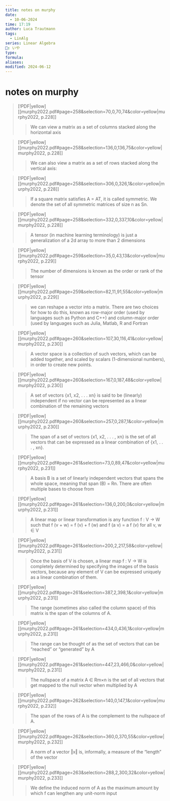 ```yaml
---
title: notes on murphy
date:
  - 10-06-2024
time: 17:19
author: Luca Trautmann
tags:
  - LinAlg
series: Linear Algebra
🍙: いや
type: 
formula: 
aliases: 
modified: 2024-06-12
---
```

# notes on murphy

> [!PDF|yellow] [[murphy2022.pdf#page=258&selection=70,0,70,74&color=yellow|murphy2022, p.228]]
> > We can view a matrix as a set of columns stacked along the horizontal axis

> [!PDF|yellow] [[murphy2022.pdf#page=258&selection=136,0,136,75&color=yellow|murphy2022, p.228]]
> > We can also view a matrix as a set of rows stacked along the vertical axis:

> [!PDF|yellow] [[murphy2022.pdf#page=258&selection=306,0,326,1&color=yellow|murphy2022, p.228]]
> > If a square matrix satisfies A = AT, it is called symmetric. We denote the set of all symmetric matrices of size n as Sn.

> [!PDF|yellow] [[murphy2022.pdf#page=258&selection=332,0,337,10&color=yellow|murphy2022, p.228]]
> > A tensor (in machine learning terminology) is just a generalization of a 2d array to more than 2 dimensions

> [!PDF|yellow] [[murphy2022.pdf#page=259&selection=35,0,43,13&color=yellow|murphy2022, p.229]]
> > The number of dimensions is known as the order or rank of the tensor

> [!PDF|yellow] [[murphy2022.pdf#page=259&selection=82,11,91,55&color=yellow|murphy2022, p.229]]
> >  we can reshape a vector into a matrix. There are two choices for how to do this, known as row-major order (used by languages such as Python and C++) and column-major order (used by languages such as Julia, Matlab, R and Fortran

> [!PDF|yellow] [[murphy2022.pdf#page=260&selection=107,30,116,41&color=yellow|murphy2022, p.230]]
> > A vector space is a collection of such vectors, which can be added together, and scaled by scalars (1-dimensional numbers), in order to create new points. 

> [!PDF|yellow] [[murphy2022.pdf#page=260&selection=167,0,187,48&color=yellow|murphy2022, p.230]]
> > A set of vectors {x1, x2, . . . xn} is said to be (linearly) independent if no vector can be represented as a linear combination of the remaining vectors

> [!PDF|yellow] [[murphy2022.pdf#page=260&selection=257,0,287,1&color=yellow|murphy2022, p.230]]
> > The span of a set of vectors {x1, x2, . . . , xn} is the set of all vectors that can be expressed as a linear combination of {x1, . . . , xn}.

> [!PDF|yellow] [[murphy2022.pdf#page=261&selection=73,0,89,47&color=yellow|murphy2022, p.231]]
> > A basis B is a set of linearly independent vectors that spans the whole space, meaning that span (B) = Rn. There are often multiple bases to choose from

> [!PDF|yellow] [[murphy2022.pdf#page=261&selection=136,0,200,0&color=yellow|murphy2022, p.231]]
> > A linear map or linear transformation is any function f : V → W such that f (v + w) = f (v) + f (w) and f (a v) = a f (v) for all v, w ∈ V

> [!PDF|yellow] [[murphy2022.pdf#page=261&selection=200,2,217,58&color=yellow|murphy2022, p.231]]
> > Once the basis of V is chosen, a linear map f : V → W is completely determined by specifying the images of the basis vectors, because any element of V can be expressed uniquely as a linear combination of them.

> [!PDF|yellow] [[murphy2022.pdf#page=261&selection=387,2,398,1&color=yellow|murphy2022, p.231]]
> > The range (sometimes also called the column space) of this matrix is the span of the columns of A.

> [!PDF|yellow] [[murphy2022.pdf#page=261&selection=434,0,436,1&color=yellow|murphy2022, p.231]]
> > The range can be thought of as the set of vectors that can be “reached” or “generated” by A
> 
> 

> [!PDF|yellow] [[murphy2022.pdf#page=261&selection=447,23,466,0&color=yellow|murphy2022, p.231]]
> > The nullspace of a matrix A ∈ Rm×n is the set of all vectors that get mapped to the null vector when multiplied by A

> [!PDF|yellow] [[murphy2022.pdf#page=262&selection=140,0,147,1&color=yellow|murphy2022, p.232]]
> > The span of the rows of A is the complement to the nullspace of A.

> [!PDF|yellow] [[murphy2022.pdf#page=262&selection=360,0,370,55&color=yellow|murphy2022, p.232]]
> > A norm of a vector ‖x‖ is, informally, a measure of the “length” of the vector

> [!PDF|yellow] [[murphy2022.pdf#page=263&selection=288,2,300,32&color=yellow|murphy2022, p.233]]
> > We define the induced norm of A as the maximum amount by which f can lengthen any unit-norm input
> 
> 



